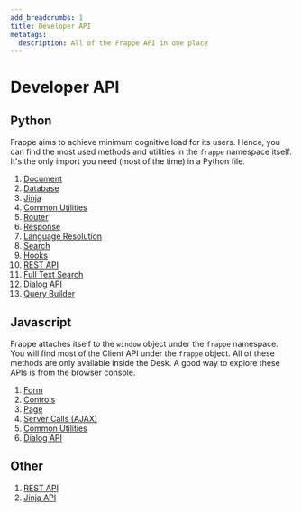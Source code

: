 ```yaml
---
add_breadcrumbs: 1
title: Developer API
metatags:
  description: All of the Frappe API in one place
---
```


# Developer API

## Python

Frappe aims to achieve minimum cognitive load for its users. Hence, you can find
the most used methods and utilities in the `frappe` namespace itself. It's the
only import you need (most of the time) in a Python file.

1. [Document](/docs/user/en/api/document)
1. [Database](/docs/user/en/api/database)
1. [Jinja](/docs/user/en/api/jinja)
1. [Common Utilities](/docs/user/en/api/utils)
1. [Router](/docs/user/en/python-api/routing-and-rendering)
1. [Response](/docs/user/en/python-api/response)
1. [Language Resolution](/docs/user/en/python-api/language)
1. [Search](/docs/user/en/python-api/search)
1. [Hooks](/docs/user/en/python-api/hooks)
1. [REST API](/docs/user/en/api/rest)
1. [Full Text Search](/docs/user/en/api/full-text-search)
1. [Dialog API](/docs/user/en/api/py-dialog)
1. [Query Builder](/docs/user/en/api/query-builder)

## Javascript

Frappe attaches itself to the `window` object under the `frappe` namespace. You
will find most of the Client API under the `frappe` object. All of these methods
are only available inside the Desk. A good way to explore these APIs is from the
browser console.

1. [Form](/docs/user/en/api/form)
1. [Controls](/docs/user/en/api/controls)
1. [Page](/docs/user/en/api/page)
1. [Server Calls (AJAX)](/docs/user/en/api/server-calls)
1. [Common Utilities](/docs/user/en/api/js-utils)
1. [Dialog API](/docs/user/en/api/dialog)

## Other

1. [REST API](/docs/user/en/api/rest)
1. [Jinja API](/docs/user/en/api/jinja)

